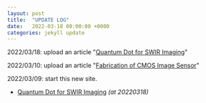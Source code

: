 ```yaml
---
layout: post
title:  "UPDATE LOG"
date:   2022-03-18 00:00:00 +0000
categories: jekyll update
---
```

2022/03/18: upload an article "[Quantum Dot for SWIR Imaging][Quantum Dot for SWIR Imaging]"

2022/03/10: upload an article "[Fabrication of CMOS Image Sensor][Fabrication of CMOS Image Sensor-docs]"

2022/03/09: start this new site.
- [Quantum Dot for SWIR Imaging][Quantum Dot for SWIR Imaging] *(at 20220318)*

[Quantum Dot for SWIR Imaging]: https://bettercallchen.github.io/imaging/quantum_dot_for_swir_imaging
[Fabrication of CMOS Image Sensor-docs]: https://bettercallchen.github.io/imaging/cis_process_introduction